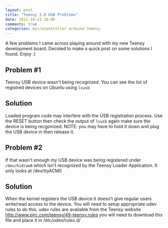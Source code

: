 ```yaml
---
layout: post
title: "Teensy 2.0 USB Problems"
date: 2011-10-23 16:06
comments: true
categories: microcontroller arduino teensy
---
```


A few problems I came across playing around with my new Teensy development board. Decided to
make a quick post on some solutions I found. Enjoy :)

Problem #1
----------

Teensy USB device wasn't being recognized. You can see the list of
registred devices on Ubuntu using `lsusb`

Solution 
--------

Loaded program code may interfere with the USB registration process.
Use the RESET button then check the output of `lsusb` again make sure the device
is being recgonized. NOTE: you may have to hold it down and plug the USB device in then release it.

Problem #2
----------

If that wasn't enough my USB device was being registered under `/dev/hidraw0` which
isn't recognized by the Teensy Loader Application. It only looks at /dev/ttyACM0

Solution
--------

When the kernel registers the USB device it doesn’t give regular users write/read
access to the device. You will need to setup appropriate udev rules to do this.
udev rules are available from the Teensy website http://www.pjrc.com/teensy/49-teensy.rules 
you will need to download this file and place it in /etc/udev/rules.d/
